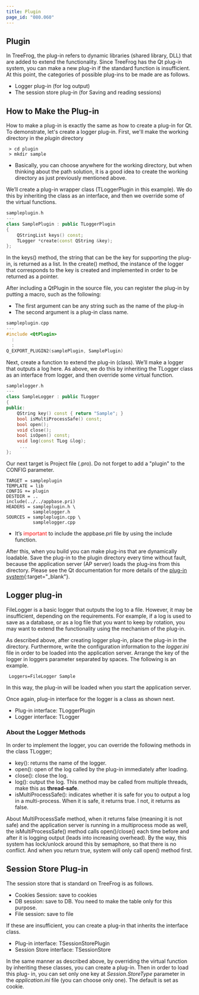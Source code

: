 ```yaml
---
title: Plugin
page_id: "080.060"
---
```


## Plugin

In TreeFrog, the plug-in refers to dynamic libraries (shared library, DLL) that are added to extend the functionality. Since TreeFrog has the Qt plug-in system, you can make a new plug-in if the standard function is insufficient. At this point, the categories of possible plug-ins to be made are as follows.

* Logger plug-in (for log output)
* The session store plug-in (for Saving and reading sessions)
 
## How to Make the Plug-in

How to make a plug-in is exactly the same as how to create a plug-in for Qt. To demonstrate, let's create a logger plug-in. First, we'll make the working directory in the *plugin* directory

```
 > cd plugin 
 > mkdir sample
```

- Basically, you can choose anywhere for the working directory, but when thinking about the path solution, it is a good idea to create the working directory as just previously mentioned above.

We’ll create a plug-in wrapper class (TLoggerPlugin in this example). We do this by inheriting the class as an interface, and then we override some of the virtual functions.

```c++
sampleplugin.h
---
class SamplePlugin : public TLoggerPlugin
{
    QStringList keys() const;
    TLogger *create(const QString &key);
};
```
 
In the keys() method, the string that can be the key for supporting the plug-in, is returned as a list. In the create() method, the instance of the logger that corresponds to the key is created and implemented in order to be returned as a pointer.

After including a QtPlugin in the source file, you can register the plug-in by putting a macro, such as the following: 

* The first argument can be any string such as the name of the plug-in
* The second argument is a plug-in class name.

```c++
sampleplugin.cpp
---
#include <QtPlugin>
  :
  :
Q_EXPORT_PLUGIN2(samplePlugin, SamplePlugin)
```

Next, create a function to extend the plug-in (class). We’ll make a logger that outputs a log here. As above, we do this by inheriting the TLogger class as an interface from logger, and then override some virtual function.

```c++
samplelogger.h
---
class SampleLogger : public TLogger
{
public:
    QString key() const { return "Sample"; }
    bool isMultiProcessSafe() const;
    bool open();
    void close();
    bool isOpen() const;
    void log(const TLog &log);
     ...
};
``` 
 
Our next target is Project file (.pro). Do not forget to add a "plugin" to the CONFIG parameter.

```
TARGET = sampleplugin
TEMPLATE = lib
CONFIG += plugin
DESTDIR = ..
include(../../appbase.pri)
HEADERS = sampleplugin.h \
          samplelogger.h
SOURCES = sampleplugin.cpp \
          samplelogger.cpp
```

- It’s <span style="color: red">important</span> to include the appbase.pri file by using the include function.

After this, when you build you can make plug-ins that are dynamically loadable. Save the plug-in to the plugin directory every time without fault, because the application server (AP server) loads the plug-ins from this directory.
Please see the Qt documentation for more details of the [plug-in system](http://doc.qt.io/qt-5/plugins-howto.html){:target="_blank"}.

## Logger plug-in

FileLogger is a basic logger that outputs the log to a file. However, it may be insufficient, depending on the requirements. For example, if a log is used to save as a database, or as a log file that you want to keep by rotation, you may want to extend the functionality using the mechanism of the plug-in.

As described above, after creating logger plug-in, place the plug-in in the directory. Furthermore, write the configuration information to the *logger.ini* file in order to be loaded into the application server. Arrange the key of the logger in loggers parameter separated by spaces. The following is an example.

```
 Loggers=FileLogger Sample
```

In this way, the plug-in will be loaded when you start the application server.

Once again, plug-in interface for the logger is a class as shown next.

* Plug-in interface: TLoggerPlugin
* Logger interface: TLogger
 

### About the Logger Methods

In order to implement the logger, you can override the following methods in the class TLogger;

* key(): returns the name of the logger.
* open(): open of the log called by the plug-in immediately after loading.
* close(): close the log.
* log(): output the log. This method may be called from multiple threads, make this as **thread-safe**.
* isMultiProcessSafe(): indicates whether it is safe for you to output a log in a multi-process. When it is safe, it returns true. I not, it returns as false.

About MultiProcessSafe method, when it returns false (meaning it is not safe) and the application server is running in a multiprocess mode as well, the isMultiProcessSafe() method calls open()/close() each time before and after it is logging output (leads into increasing overhead). 
By the way, this system has lock/unlock around this by semaphore, so that there is no conflict. And when you return true, system will only call open() method first.
 

## Session Store Plug-in

The session store that is standard on TreeFrog is as follows.

* Cookies Session: save to cookies
* DB session: save to DB. You need to make the table only for this purpose.
* File session: save to file

If these are insufficient, you can create a plug-in that inherits the interface class.

* Plug-in interface: TSessionStorePlugin
* Session Store interface: TSessionStore

In the same manner as described above, by overriding the virtual function by inheriting these classes, you can create a plug-in. Then in order to load this plug- in, you can set only one key at *Session.StoreType* parameter in the *application.ini* file (you can choose only one). The default is set as cookie.